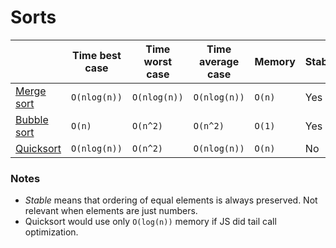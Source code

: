 # Sorts

|                               | Time best case | Time worst case | Time average case | Memory | Stable? | In place? |
|-------------------------------|----------------|-----------------|-------------------|--------|---------|-----------|
|[Merge sort](./merge-sort.js)  | `O(nlog(n))`   | `O(nlog(n))`    | `O(nlog(n))`      | `O(n)` | Yes     | No        |
|[Bubble sort](./bubble-sort.js)| `O(n)`         | `O(n^2)`        | `O(n^2)`          | `O(1)` | Yes     | Yes       |
|[Quicksort](./quicksort.js)    | `O(nlog(n))`   | `O(n^2)`        | `O(nlog(n))`      | `O(n)` | No      | Yes       |

### Notes
- *Stable* means that ordering of equal elements is always preserved. Not relevant when elements are just numbers.
- Quicksort would use only `O(log(n))` memory if JS did tail call optimization.
